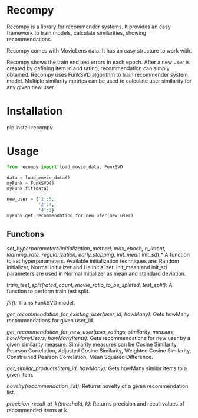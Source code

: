 # Recompy

Recompy is a library for recommender systems. It provides an easy framework to train models, calculate similarities, showing recommendations.

Recompy comes with MovieLens data. It has an easy structure to work with.

Recompy shows the train end test errors in each epoch. After a new user is created by defining item id and rating, recommendation can simply obtained. Recompy uses FunkSVD algorithm to train recommender system model. Multiple similarity metrics can be used to calculate user similarity for any given new user.


# Installation

pip install recompy

# Usage

```python
from recompy import load_movie_data, FunkSVD

data = load_movie_data()
myFunk = FunkSVD()
myFunk.fit(data)

new_user = {'1':5,
            '2':4,
            '4':3}
myFunk.get_recommendation_for_new_user(new_user)
```

## Functions

_set_hyperparameters(initialization_method, max_epoch, n_latent,_
_learning_rate, regularization, early_stopping, init_mean_ init_sd):*
A function to set hyperparameters. Available initialization techniques are: Random initializer, Normal initializer and He initializer. init_mean and init_sd parameters are used in Normal Initializer as mean and standard deviation.

_train_test_split(rated_count, movie_ratio_to_be_splitted, test_split):_
A function to perform train test split.

_fit():_
Trains FunkSVD model.

_get_recommendation_for_existing_user(user_id, howMany):_
Gets howMany recommendations for given user_id.

_get_recommendation_for_new_user(user_ratings, similarity_measure,_
_howManyUsers, howManyItems):_ Gets recommendations for new user by a given similarity measure. Similarity measures can be Cosine Similarity, Pearson Correlation, Adjusted Cosine Similarity, Weighted Cosine Similarity, Constrained Pearson Correlation, Mean Squared Difference.

_get_similar_products(item_id, howMany):_
Gets howMany similar items to a given item.

_novelty(recommendation_list):_
Returns novelty of a given recommendation list.

_precision_recall_at_k(threshold, k):_
Returns precision and recall values of recommended items at k.
